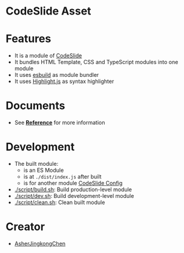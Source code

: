 # CodeSlide Asset

# Features
- It is a module of [CodeSlide](../../)
- It bundles HTML Template, CSS and TypeScript modules into one module
- It uses [esbuild](https://github.com/evanw/esbuild) as module bundler
- It uses [Highlight.js](https://github.com/highlightjs/highlight.js) as syntax highlighter

# Documents
- See [**Reference**](./docs/REFERENCE.md) for more information

# Development
- The built module:
  - is an ES Module
  - is at `./dist/index.js` after built
  - is for another module [CodeSlide Config](../codeslide-config/README.md#development)
- [./script/build.sh](./script/build.sh): Build production-level module
- [./script/dev.sh](./script/dev.sh): Build development-level module
- [./script/clean.sh](./script/clean.sh): Clean built module

# Creator
- [AsherJingkongChen](https://github.com/AsherJingkongChen)
